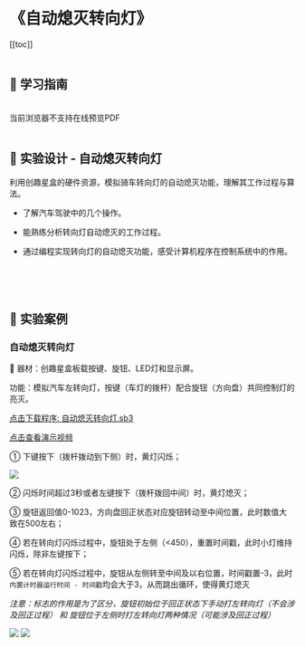 # 《自动熄灭转向灯》

[[toc]]
<br><br>

## 📒 学习指南

<br>
<object data="/tutorial/starbox_yj/pdf/第24课自动熄灭转向灯.pdf" type="application/pdf" width=1200 height=800 name="自动熄灭转向灯">
当前浏览器不支持在线预览PDF
</object>

<br>
<br>

## 📐 实验设计 - 自动熄灭转向灯

利用创趣星盒的硬件资源，模拟骑车转向灯的自动熄灭功能，理解其工作过程与算法。

-	了解汽车驾驶中的几个操作。

-	能熟练分析转向灯自动熄灭的工作过程。

-	通过编程实现转向灯的自动熄灭功能，感受计算机程序在控制系统中的作用。

<br><br><br>

## 🌰 实验案例

### 自动熄灭转向灯

🧰 器材：创趣星盒板载按键、旋钮、LED灯和显示屏。

功能：模拟汽车左转向灯，按键（车灯的拨杆）配合旋钮（方向盘）共同控制灯的亮灭。

<a href="/tutorial/starbox_yj/sb3/07/自动熄灭转向灯.sb3">点击下载程序: 自动熄灭转向灯.sb3</a>

<a href="https://www.bilibili.com/video/BV17rYazHEiB/?spm_id_from=333.1387.upload.video_card.click&vd_source=d34a80bae9d64a0c5a0716bd47877802" target="_blank">点击查看演示视频</a>

① 下键按下（拨杆拨动到下侧）时，黄灯闪烁；

<img src="/images/07/自动熄灭转向灯1.png">

② 闪烁时间超过3秒或者左键按下（拨杆拨回中间）时，黄灯熄灭；

③ 旋钮返回值0-1023，方向盘回正状态对应旋钮转动至中间位置，此时数值大致在500左右；

④ 若在转向灯闪烁过程中，旋钮处于左侧（<450），重置时间戳，此时小灯维持闪烁，除非左键按下；

⑤ 若在转向灯闪烁过程中，旋钮从左侧转至中间及以右位置，时间戳置-3，此时`内置计时器运行时间 - 时间戳`均会大于3，从而跳出循环，使得黄灯熄灭

*注意：标志的作用是为了区分，旋钮初始位于回正状态下手动打左转向灯（不会涉及回正过程） 和 旋钮位于左侧时打左转向灯两种情况（可能涉及回正过程）*

<img src="/images/07/自动熄灭转向灯2.png">

<img src="/images/07/自动熄灭转向灯3.png">


<br><br>













